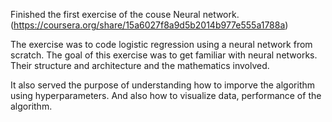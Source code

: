 Finished the first exercise of the couse Neural network. (https://coursera.org/share/15a6027f8a9d5b2014b977e555a1788a)

The exercise was to code logistic regression using a neural network from scratch. The goal of this exercise was to get familiar with neural networks. 
Their structure and architecture and the mathematics involved. 

It also served the purpose of understanding how to imporve the algorithm using hyperparameters. And also how to visualize data, performance of the algorithm. 
